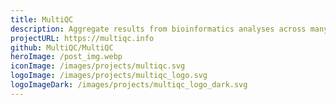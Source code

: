 ```yaml
---
title: MultiQC
description: Aggregate results from bioinformatics analyses across many samples into a single report
projectURL: https://multiqc.info
github: MultiQC/MultiQC
heroImage: /post_img.webp
iconImage: /images/projects/multiqc.svg
logoImage: /images/projects/multiqc_logo.svg
logoImageDark: /images/projects/multiqc_logo_dark.svg
---
```

